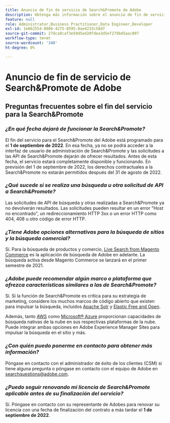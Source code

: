 ```yaml
---
title: Anuncio de fin de servicio de Search&Promote de Adobe
description: Obtenga más información sobre el anuncio de fin de servicio de Search&Promote de Adobe.
feature: null
role: Administrator,Business Practitioner,Data Engineer,Developer
exl-id: 1e062554-090b-4275-8595-8ae4233c58d7
source-git-commit: 27dca9caf3e59d5ed20fdea3d5ef279bd5aac097
workflow-type: tm+mt
source-wordcount: '340'
ht-degree: 0%

---
```


# Anuncio de fin de servicio de Search&amp;Promote de Adobe

## Preguntas frecuentes sobre el fin del servicio para la Search&amp;Promote

### **_¿En qué fecha dejará de funcionar la Search&amp;Promote?_**

El fin del servicio para el Search&amp;Promote del Adobe está programado para el **1 de septiembre de 2022**. En esa fecha, ya no se podrá acceder a la interfaz de usuario de administración de Search&amp;Promote y las solicitudes a las API de Search&amp;Promote dejarán de ofrecer resultados. Antes de esta fecha, el servicio estará completamente disponible y funcionando. En previsión del 1 de septiembre de 2022, los derechos contractuales a la Search&amp;Promote no estarán permitidos después del 31 de agosto de 2022.

### **_¿Qué sucede si se realiza una búsqueda u otra solicitud de API a Search&amp;Promote?_**

Las solicitudes de API de búsqueda y otras realizadas a Search&amp;Promote ya no devolverán resultados. Las solicitudes pueden resultar en un error &quot;Host no encontrado&quot;, un redireccionamiento HTTP 3xx o un error HTTP como 404, 408 u otro código de error HTTP.

### **_¿Tiene Adobe opciones alternativas para la búsqueda de sitios y la búsqueda comercial?_**

Sí. Para la búsqueda de productos y comercio, [Live Search from Magento Commerce](https://blog.adobe.com/en/publish/2020/11/23/new-ai-capabilities-for-magento-commerce-improve-retail.html) es la aplicación de búsqueda de Adobe en adelante. La búsqueda activa desde Magento Commerce se lanzará en el primer semestre de 2021.

### **_¿Adobe puede recomendar algún marco o plataforma que ofrezca características similares a las de Search&amp;Promote?_**

Sí. Si la función de Search&amp;Promote es crítica para su estrategia de marketing, considere los muchos marcos de código abierto que existen para impulsar la búsqueda, incluidos [Apache Solr](https://solr.apache.org/) y [Elastic Free and Open](https://www.elastic.co/about/free-and-open).

Además, tanto [AWS](https://aws.amazon.com/cloudsearch/) como [Microsoft® Azure](https://azure.microsoft.com/en-us/services/search/) proporcionan capacidades de búsqueda nativas de la nube en sus respectivas plataformas de la nube. Puede integrar ambas opciones en Adobe Experience Manager Sites para impulsar la búsqueda en el sitio y más.

### **_¿Con quién puedo ponerme en contacto para obtener más información?_**

Póngase en contacto con el administrador de éxito de los clientes (CSM) si tiene alguna pregunta o póngase en contacto con el equipo de Adobe en [searchquestions@adobe.com](mailto:searchquestions@adobe.com).

### **_¿Puedo seguir renovando mi licencia de Search&amp;Promote aplicable antes de su finalización del servicio?_**

Sí. Póngase en contacto con su representante de Adobes para renovar su licencia con una fecha de finalización del contrato a más tardar el **1 de septiembre de 2022**.
